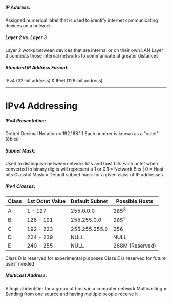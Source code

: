 ##### IP Address:
Assigned numerical label that is used to identify internet communicating devices on a network
##### Layer 2 vs. Layer 3
Layer 2 works between devices that are internal or on their own LAN
Layer 3 connects those internal networks to communicate at greater distances
##### Standard IP Address Format:
IPv4 (32-bit address) & IPv6 (128-bit address)
***
# IPv4 Addressing

##### IPv4 Presentation:
Dotted Decimal Notation = 192.168.1.1
Each number is known as a "octet" (8bits)
##### Subnet Mask:
Used to distinguish between network bits and host bits
Each octet when converted to binary digits will represent a 1 or 0
1 = Network Bits | 0 = Host bits
Classful Mask = Default subnet mask for a given class of IP addresses


##### IPv4 Classes:
| Class | 1st Octet Value | Default Subnet | Possible Hosts  |
| ----- | --------------- | -------------- | --------------- |
| A     | 1 - 127         | 255.0.0.0      | 265<sup>3</sup> |
| B     | 128 - 191       | 255.255.0.0    | 265<sup>2</sup> |
| C     | 192 - 223       | 255.255.255.0  | 256             |
| D     | 224 - 239       | NULL           | NULL            |
| E     | 240 - 255       | NULL           | 268M (Reserved) |
Class D is reserved for experimental purposes
Class E is reserved for future use if needed
##### Multicast Address:
A logical identifier for a group of hosts in a computer network
Multicasting = Sending from one source and having multiple people receive it